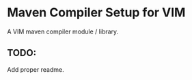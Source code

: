 # Maven Compiler Setup for VIM

A VIM maven compiler module / library.

## TODO:

Add proper readme.
